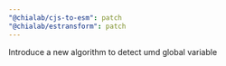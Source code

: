 ```yaml
---
"@chialab/cjs-to-esm": patch
"@chialab/estransform": patch
---
```


Introduce a new algorithm to detect umd global variable
